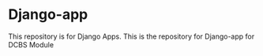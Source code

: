 # Django-app
This repository is for Django Apps.
This is the repository for Django-app for DCBS Module
